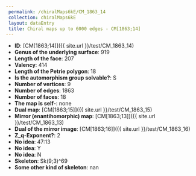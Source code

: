 ```yaml
--- 
 permalink: /chiralMaps6kE/CM_1863_14 
 collection: chiralMaps6kE
 layout: dataEntry
 title: Chiral maps up to 6000 edges - CM[1863;14]
---
```


- **ID**: [CM[1863;14]]({{ site.url }}/test/CM_1863_14)
- **Genus of the underlying surface**: 919
- **Length of the face**: 207
- **Valency**: 414
- **Length of the Petrie polygon**: 18
- **Is the automorphism group solvable?**: S
- **Number of vertices**: 9
- **Number of edges**: 1863
- **Number of faces**: 18
- **The map is self-**: none
- **Dual map**: [CM[1863;15]]({{ site.url }}/test/CM_1863_15)
- **Mirror (enantihomorphic) map**: [CM[1863;13]]({{ site.url }}/test/CM_1863_13)
- **Dual of the mirror image**: [CM[1863;16]]({{ site.url }}/test/CM_1863_16)
- **Z_q-Exponent?**: 2
- **No idea**:  47:13
- **No idea**: Y
- **No idea**: N
- **Skeleton**: Sk(9;3)^69
- **Some other kind of skeleton**: nan
